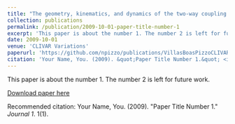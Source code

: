 ```yaml
---
title: "The geometry, kinematics, and dynamics of the two-way coupling between wind, waves, and currents"
collection: publications
permalink: /publication/2009-10-01-paper-title-number-1
excerpt: 'This paper is about the number 1. The number 2 is left for future work.'
date: 2009-10-01
venue: 'CLIVAR Variations'
paperurl: 'https://github.com/npizzo/publications/VillasBoasPizzoCLIVAR.pdf'
citation: 'Your Name, You. (2009). &quot;Paper Title Number 1.&quot; <i>Journal 1</i>. 1(1).'
---
```

This paper is about the number 1. The number 2 is left for future work.

[Download paper here](https://github.com/npizzo/publications/VillasBoasPizzoCLIVAR.pd)

Recommended citation: Your Name, You. (2009). "Paper Title Number 1." <i>Journal 1</i>. 1(1).
